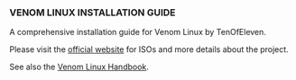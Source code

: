 ### VENOM LINUX INSTALLATION GUIDE
A comprehensive installation guide for Venom Linux by TenOfEleven.

Please visit the [ official website](https://venomlinux.org) for ISOs and more details about the project.

See also the [Venom Linux Handbook](https://codeberg.org/venomlinux/handbook).
